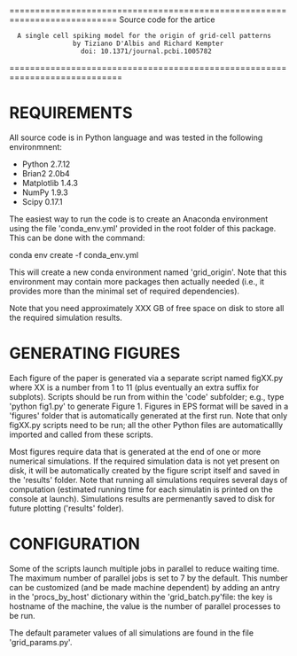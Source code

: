 ===========================================================================
                          Source code for the artice 
   
      A single cell spiking model for the origin of grid-cell patterns
                    by Tiziano D'Albis and Richard Kempter
                      doi: 10.1371/journal.pcbi.1005782

============================================================================


REQUIREMENTS
============

All source code is in Python language and was tested in the following environmnent:

- Python 2.7.12
- Brian2 2.0b4
- Matplotlib 1.4.3 
- NumPy 1.9.3 
- Scipy 0.17.1	

The easiest way to run the code is to create an Anaconda environment using the file 'conda_env.yml' provided in the root folder of this package.
This can be done with the command:

conda env create -f conda_env.yml

This will create a new conda environment named 'grid_origin'. Note that this environment may contain more packages
then actually needed (i.e., it provides more than the minimal set of required dependencies).

Note that you need approximately XXX GB of free space on disk to store all the required simulation results.


GENERATING FIGURES
==================

Each figure of the paper is generated via a separate script named figXX.py where XX is a number from 1 to 11 (plus eventually an extra suffix for subplots).
Scripts should be run from within the 'code' subfolder; e.g., type 'python fig1.py' to generate Figure 1. 
Figures in EPS format will be saved in a 'figures' folder that is automatically generated at the first run. 
Note that only figXX.py scripts need to be run; all the other Python files are automaticallly imported and called from these scripts.

Most figures require data that is generated at the end of one or more numerical simulations.
If the required simulation data is not yet present on disk, it will be automatically created by the figure script itself and saved in the 'results' folder.
Note that running all simulations requires several days of computation (estimated running time for each simulatin is printed on the console at launch).
Simulations results are permenantly saved to disk for future plotting ('results' folder). 


CONFIGURATION
=============

Some of the scripts launch multiple jobs in parallel to reduce waiting time. The maximum number of parallel jobs is set to 7 by the default.
This number can be customized (and be made machine dependent) by adding an antry in the 'procs_by_host' dictionary within the 'grid_batch.py'file: the key is hostname of the machine, the value is the number of parallel processes to be run. 

The default parameter values of all simulations are found in the file 'grid_params.py'.


